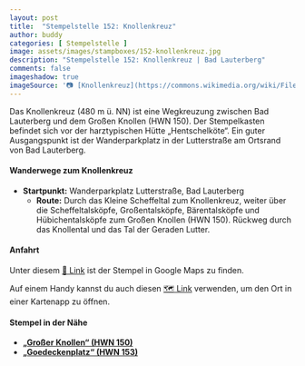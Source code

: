 ```yaml
---
layout: post
title:  "Stempelstelle 152: Knollenkreuz"
author: buddy
categories: [ Stempelstelle ]
image: assets/images/stampboxes/152-knollenkreuz.jpg
description: "Stempelstelle 152: Knollenkreuz | Bad Lauterberg"
comments: false
imageshadow: true
imageSource: '📷 [Knollenkreuz](https://commons.wikimedia.org/wiki/File:Knollenkreuz.jpg) von <a href="//commons.wikimedia.org/wiki/User:B.Thomas95" title="User:B.Thomas95">Thomas Binder</a> unter Lizenz [CC BY-SA 4.0](https://creativecommons.org/licenses/by-sa/4.0)'
---
```


Das Knollenkreuz (480 m ü. NN) ist eine Wegkreuzung zwischen Bad Lauterberg und dem Großen Knollen (HWN 150). Der Stempelkasten befindet sich vor der harztypischen Hütte „Hentschelköte“. Ein guter Ausgangspunkt ist der Wanderparkplatz in der Lutterstraße am Ortsrand von Bad Lauterberg. 

#### Wanderwege zum Knollenkreuz

- **Startpunkt:** Wanderparkplatz Lutterstraße, Bad Lauterberg
  - **Route:** Durch das Kleine Scheffeltal zum Knollenkreuz, weiter über die Scheffeltalsköpfe, Großentalsköpfe, Bärentalsköpfe und Hübichentalsköpfe zum Großen Knollen (HWN 150). Rückweg durch das Knollental und das Tal der Geraden Lutter. 

#### Anfahrt

Unter diesem [📍 Link](https://www.google.com/maps/dir/?api=1&origin=&destination=51.64342%2C%2010.44260) ist der Stempel in Google Maps zu finden.

<div class="android-only">
  Auf einem Handy kannst du auch diesen 
  <a href="geo:51.64342,10.44260">🗺️ Link</a> 
  verwenden, um den Ort in einer Kartenapp zu öffnen.
  <p></p>
</div>

#### Stempel in der Nähe

- [**„Großer Knollen“ (HWN 150)**](/stempelstelle-150-grosser-knollen)
- [**„Goedeckenplatz“ (HWN 153)**](/stempelstelle-153-goedeckenplatz-2)
